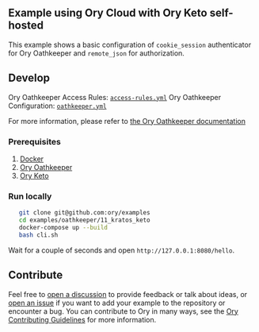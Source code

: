 ## Example using Ory Cloud with Ory Keto self-hosted

This example shows a basic configuration of `cookie_session` authenticator for
Ory Oathkeeper and `remote_json` for authorization.

## Develop

Ory Oathkeeper Access Rules: [`access-rules.yml`](./oathkeeper/access-rules.yml)
Ory Oathkeeper Configuration: [`oathkeeper.yml`](./oathkeeper/oathkeeper.yml)

For more information, please refer to
[the Ory Oathkeeper documentation](https://www.ory.sh/docs/oathkeeper)

### Prerequisites

1. [Docker](https://docs.docker.com/get-docker/)
1. [Ory Oathkeeper](https://www.ory.sh/docs/oathkeeper/install)
1. [Ory Keto](https://www.ory.sh/docs/keto/install)

### Run locally

```bash
   git clone git@github.com:ory/examples
   cd examples/oathkeeper/11_kratos_keto
   docker-compose up --build
   bash cli.sh
```

Wait for a couple of seconds and open `http://127.0.0.1:8080/hello`.

## Contribute

Feel free to
[open a discussion](https://github.com/ory/examples/discussions/new) to provide
feedback or talk about ideas, or
[open an issue](https://github.com/ory/examples/issues/new) if you want to add
your example to the repository or encounter a bug. You can contribute to Ory in
many ways, see the
[Ory Contributing Guidelines](https://www.ory.sh/docs/ecosystem/contributing)
for more information.
